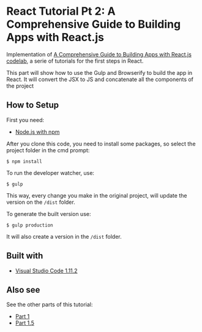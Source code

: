 # React Tutorial Pt 2: A Comprehensive Guide to Building Apps with React.js

Implementation of [A Comprehensive Guide to Building Apps with React.js codelab](https://tylermcginnis.com/reactjs-tutorial-a-comprehensive-guide-to-building-apps-with-react/), a serie of tutorials for the first steps in React.

This part will show how to use the Gulp and Browserify to build the app in React. It will convert the JSX to JS and concatenate all the components of the project

## How to Setup

First you need:

* [Node.js with npm](https://nodejs.org/en/)

After you clone this code, you need to install some packages, so select the project folder in the cmd prompt:

```
$ npm install
```
To run the developer watcher, use:
```
$ gulp
```
This way, every change you make in the original project, will update the version on the `/dist` folder.

To generate the built version use:
```
$ gulp production
```
It will also create a version in the `/dist` folder.

## Built with

* [Visual Studio Code 1.11.2](https://code.visualstudio.com/)

## Also see

See the other parts of this tutorial:
* [Part 1](https://github.com/jfbaraky/Building-Apps-with-React.js-PT.1-)
* [Part 1.5](https://github.com/jfbaraky/Building-Apps-with-React.js-PT.1.5-)